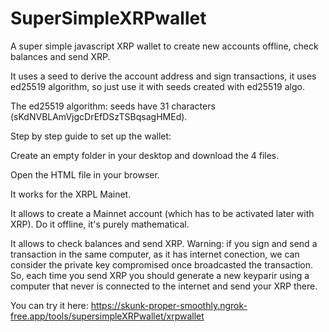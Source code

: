 # SuperSimpleXRPwallet
A super simple javascript XRP wallet to create new accounts offline, check balances and send XRP.

It uses a seed to derive the account address and sign transactions, it uses ed25519 algorithm, so just use it with seeds created with ed25519 algo.

The ed25519 algorithm: seeds have 31 characters (sKdNVBLAmVjgcDrEfDSzTSBqsagHMEd).

Step by step guide to set up the wallet:

Create an empty folder in your desktop and download the 4 files.

Open the HTML file in your browser.

It works for the XRPL Mainet.

It allows to create a Mainnet account (which has to be activated later with XRP). Do it offline, it's purely mathematical.

It allows to check balances and send XRP. Warning: if you sign and send a transaction in the same computer, as it has internet conection, we can consider the private key compromised once broadcasted the transaction. So, each time you send XRP you should generate a new keyparir using a computer that never is connected to the internet and send your XRP there.

You can try it here: https://skunk-proper-smoothly.ngrok-free.app/tools/supersimpleXRPwallet/xrpwallet
